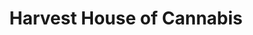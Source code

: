 ---
title: "Harvest House of Cannabis"
url: /tallahassee/harvest-house-of-cannabis/
shop: cannabis
---